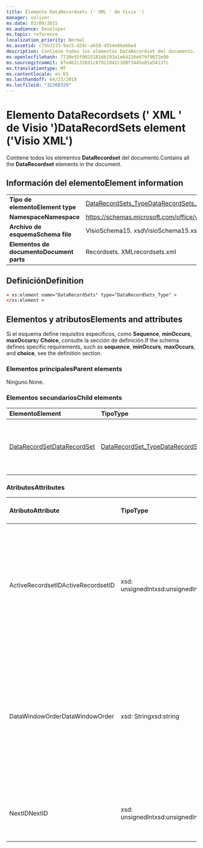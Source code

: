 ```yaml
---
title: Elemento DataRecordsets (' XML ' de Visio ')
manager: soliver
ms.date: 03/09/2015
ms.audience: Developer
ms.topic: reference
localization_priority: Normal
ms.assetid: c75b3233-9ac5-d29c-a658-d554e86e6be4
description: Contiene todos los elementos DataRecordset del documento.
ms.openlocfilehash: 7730e55f0025181db193a1e64226e879f9072e90
ms.sourcegitcommit: 8fe462c32b91c87911942c188f3445e85a54137c
ms.translationtype: MT
ms.contentlocale: es-ES
ms.lasthandoff: 04/23/2019
ms.locfileid: "32360329"
---
```

# <a name="datarecordsets-element-visio-xml"></a><span data-ttu-id="44281-103">Elemento DataRecordsets (' XML ' de Visio ')</span><span class="sxs-lookup"><span data-stu-id="44281-103">DataRecordSets element ('Visio XML')</span></span>

<span data-ttu-id="44281-104">Contiene todos los elementos **DataRecordset** del documento.</span><span class="sxs-lookup"><span data-stu-id="44281-104">Contains all the **DataRecordset** elements in the document.</span></span> 
  
## <a name="element-information"></a><span data-ttu-id="44281-105">Información del elemento</span><span class="sxs-lookup"><span data-stu-id="44281-105">Element information</span></span>

|||
|:-----|:-----|
|<span data-ttu-id="44281-106">**Tipo de elemento**</span><span class="sxs-lookup"><span data-stu-id="44281-106">**Element type**</span></span> <br/> |[<span data-ttu-id="44281-107">DataRecordSets_Type</span><span class="sxs-lookup"><span data-stu-id="44281-107">DataRecordSets_Type</span></span>](datarecordsets_type-complextypevisio-xml.md) <br/> |
|<span data-ttu-id="44281-108">**Namespace**</span><span class="sxs-lookup"><span data-stu-id="44281-108">**Namespace**</span></span> <br/> |https://schemas.microsoft.com/office/visio/2012/main  <br/> |
|<span data-ttu-id="44281-109">**Archivo de esquema**</span><span class="sxs-lookup"><span data-stu-id="44281-109">**Schema file**</span></span> <br/> |<span data-ttu-id="44281-110">VisioSchema15. xsd</span><span class="sxs-lookup"><span data-stu-id="44281-110">VisioSchema15.xsd</span></span>  <br/> |
|<span data-ttu-id="44281-111">**Elementos de documento**</span><span class="sxs-lookup"><span data-stu-id="44281-111">**Document parts**</span></span> <br/> |<span data-ttu-id="44281-112">Recordsets. XML</span><span class="sxs-lookup"><span data-stu-id="44281-112">recordsets.xml</span></span>  <br/> |
   
## <a name="definition"></a><span data-ttu-id="44281-113">Definición</span><span class="sxs-lookup"><span data-stu-id="44281-113">Definition</span></span>

```XML
< xs:element name="DataRecordSets" type="DataRecordSets_Type" >
</xs:element >
```

## <a name="elements-and-attributes"></a><span data-ttu-id="44281-114">Elementos y atributos</span><span class="sxs-lookup"><span data-stu-id="44281-114">Elements and attributes</span></span>

<span data-ttu-id="44281-115">Si el esquema define requisitos específicos, como **Sequence**, **minOccurs**, **maxOccurs**y **Choice**, consulte la sección de definición.</span><span class="sxs-lookup"><span data-stu-id="44281-115">If the schema defines specific requirements, such as **sequence**, **minOccurs**, **maxOccurs**, and **choice**, see the definition section.</span></span> 
  
### <a name="parent-elements"></a><span data-ttu-id="44281-116">Elementos principales</span><span class="sxs-lookup"><span data-stu-id="44281-116">Parent elements</span></span>

<span data-ttu-id="44281-117">Ninguno.</span><span class="sxs-lookup"><span data-stu-id="44281-117">None.</span></span>
  
### <a name="child-elements"></a><span data-ttu-id="44281-118">Elementos secundarios</span><span class="sxs-lookup"><span data-stu-id="44281-118">Child elements</span></span>

|<span data-ttu-id="44281-119">**Elemento**</span><span class="sxs-lookup"><span data-stu-id="44281-119">**Element**</span></span>|<span data-ttu-id="44281-120">**Tipo**</span><span class="sxs-lookup"><span data-stu-id="44281-120">**Type**</span></span>|<span data-ttu-id="44281-121">**Descripción**</span><span class="sxs-lookup"><span data-stu-id="44281-121">**Description**</span></span>|
|:-----|:-----|:-----|
|[<span data-ttu-id="44281-122">DataRecordSet</span><span class="sxs-lookup"><span data-stu-id="44281-122">DataRecordSet</span></span>](datarecordset-element-datarecordsets_type-complextypevisio-xml.md) <br/> |[<span data-ttu-id="44281-123">DataRecordSet_Type</span><span class="sxs-lookup"><span data-stu-id="44281-123">DataRecordSet_Type</span></span>](datarecordset_type-complextypevisio-xml.md) <br/> |<span data-ttu-id="44281-124">Contiene todos los elementos **DataRecordset** del documento.</span><span class="sxs-lookup"><span data-stu-id="44281-124">Contains all the **DataRecordset** elements in the document.</span></span>  <br/> |
   
### <a name="attributes"></a><span data-ttu-id="44281-125">Atributos</span><span class="sxs-lookup"><span data-stu-id="44281-125">Attributes</span></span>

|<span data-ttu-id="44281-126">**Atributo**</span><span class="sxs-lookup"><span data-stu-id="44281-126">**Attribute**</span></span>|<span data-ttu-id="44281-127">**Tipo**</span><span class="sxs-lookup"><span data-stu-id="44281-127">**Type**</span></span>|<span data-ttu-id="44281-128">**Obligatorio**</span><span class="sxs-lookup"><span data-stu-id="44281-128">**Required**</span></span>|<span data-ttu-id="44281-129">**Descripción**</span><span class="sxs-lookup"><span data-stu-id="44281-129">**Description**</span></span>|<span data-ttu-id="44281-130">**Posibles valores**</span><span class="sxs-lookup"><span data-stu-id="44281-130">**Possible values**</span></span>|
|:-----|:-----|:-----|:-----|:-----|
|<span data-ttu-id="44281-131">ActiveRecordsetID</span><span class="sxs-lookup"><span data-stu-id="44281-131">ActiveRecordsetID</span></span>  <br/> |<span data-ttu-id="44281-132">xsd: unsignedInt</span><span class="sxs-lookup"><span data-stu-id="44281-132">xsd:unsignedInt</span></span>  <br/> |<span data-ttu-id="44281-133">opcional</span><span class="sxs-lookup"><span data-stu-id="44281-133">optional</span></span>  <br/> |<span data-ttu-id="44281-134">IDENTIFICADOR del conjunto de registros de datos activo de la ventana **datos externos** cuando se cierre la ventana, de modo que se pueda restaurar la próxima vez que se abra la ventana.</span><span class="sxs-lookup"><span data-stu-id="44281-134">The ID of the active data recordset in the **External Data** window when the window closes, so that it can be restored the next time the window opens.</span></span>  <br/> |<span data-ttu-id="44281-135">Valores del tipo xsd: unsignedInt.</span><span class="sxs-lookup"><span data-stu-id="44281-135">Values of the xsd:unsignedInt type.</span></span>  <br/> |
|<span data-ttu-id="44281-136">DataWindowOrder</span><span class="sxs-lookup"><span data-stu-id="44281-136">DataWindowOrder</span></span>  <br/> |<span data-ttu-id="44281-137">xsd: String</span><span class="sxs-lookup"><span data-stu-id="44281-137">xsd:string</span></span>  <br/> |<span data-ttu-id="44281-138">opcional</span><span class="sxs-lookup"><span data-stu-id="44281-138">optional</span></span>  <br/> |<span data-ttu-id="44281-139">Orden de los conjuntos de registros de datos que se muestran en las pestañas de la ventana **datos externos** .</span><span class="sxs-lookup"><span data-stu-id="44281-139">The order of the data recordsets displayed on the tabs of the **External Data** window.</span></span> <span data-ttu-id="44281-140">Una lista ordenada de identificadores de conjunto de registros de datos, separados por punto y coma.</span><span class="sxs-lookup"><span data-stu-id="44281-140">An ordered list of data-recordset IDs, separated by semi-colons.</span></span>  <br/> |<span data-ttu-id="44281-141">Valores del tipo xsd: String.</span><span class="sxs-lookup"><span data-stu-id="44281-141">Values of the xsd:string type.</span></span>  <br/> |
|<span data-ttu-id="44281-142">NextID</span><span class="sxs-lookup"><span data-stu-id="44281-142">NextID</span></span>  <br/> |<span data-ttu-id="44281-143">xsd: unsignedInt</span><span class="sxs-lookup"><span data-stu-id="44281-143">xsd:unsignedInt</span></span>  <br/> |<span data-ttu-id="44281-144">necesario</span><span class="sxs-lookup"><span data-stu-id="44281-144">required</span></span>  <br/> |<span data-ttu-id="44281-145">El siguiente identificador disponible para un nuevo conjunto de registros de datos.</span><span class="sxs-lookup"><span data-stu-id="44281-145">The next available ID for a new data recordset.</span></span>  <br/> |<span data-ttu-id="44281-146">Valores del tipo xsd: unsignedInt.</span><span class="sxs-lookup"><span data-stu-id="44281-146">Values of the xsd:unsignedInt type.</span></span>  <br/> |
   

